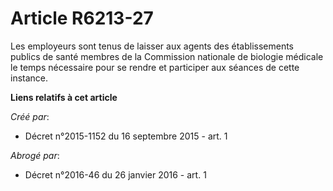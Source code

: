 # Article R6213-27

Les employeurs sont tenus de laisser aux agents des établissements publics de santé membres de la Commission nationale de
biologie médicale le temps nécessaire pour se rendre et participer aux séances de cette instance.

**Liens relatifs à cet article**

_Créé par_:

  - Décret n°2015-1152 du 16 septembre 2015 - art. 1

_Abrogé par_:

  - Décret n°2016-46 du 26 janvier 2016 - art. 1
